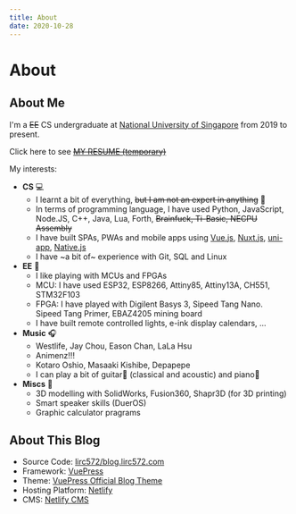 ```yaml
---
title: About
date: 2020-10-28
---
```


# About

## About Me

I'm a ~~EE~~ CS undergraduate at [National University of Singapore](http://nus.edu.sg/) from 2019 to present.

Click here to see [~~MY RESUME (temporary)~~](https://lirc572.github.io/lirc572-resume/)

My interests:

- **CS** :computer:
  - I learnt a bit of everything, ~~but I am not an expert in anything~~ :slightly_frowning_face:
  - In terms of programming language, I have used Python, JavaScript, Node.JS, C++, Java, Lua, Forth, ~~Brainfuck, Ti-Basic, NECPU Assembly~~
  - I have built SPAs, PWAs and mobile apps using [Vue.js](https://vuejs.org/), [Nuxt.js](https://nuxtjs.org/), [uni-app](https://uniapp.dcloud.net.cn/), [Native.js](http://www.html5plus.org/doc/zh_cn/android.html)
  - I have ~a bit of~ experience with Git, SQL and Linux
- **EE** :satellite:
  - I like playing with MCUs and FPGAs
  - MCU: I have used ESP32, ESP8266, Attiny85, Attiny13A, CH551, STM32F103
  - FPGA: I have played with Digilent Basys 3, Sipeed Tang Nano. Sipeed Tang Primer, EBAZ4205 mining board
  - I have built remote controlled lights, e-ink display calendars, ...
- **Music** :headphones:
  - Westlife, Jay Chou, Eason Chan, LaLa Hsu
  - Animenz!!!
  - Kotaro Oshio, Masaaki Kishibe, Depapepe
  - I can play a bit of guitar:guitar: (classical and acoustic) and piano:musical_keyboard:
- **Miscs** :book:
  - 3D modelling with SolidWorks, Fusion360, Shapr3D (for 3D printing)
  - Smart speaker skills (DuerOS)
  - Graphic calculator pragrams

## About This Blog

- Source Code: [lirc572/blog.lirc572.com](https://github.com/lirc572/blog.lirc572.com)
- Framework: [VuePress](https://github.com/vuejs/vuepress)
- Theme: [VuePress Official Blog Theme](https://github.com/vuepress/vuepress-theme-blog)
- Hosting Platform: [Netlify](https://www.netlify.com/)
- CMS: [Netlify CMS](https://www.netlifycms.org/)
